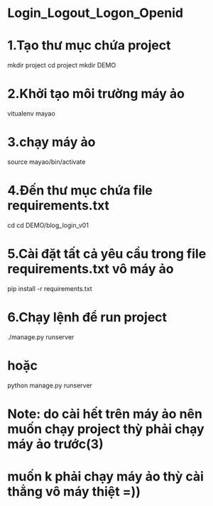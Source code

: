 # Login_Logout_Logon_Openid
# 1.Tạo thư mục chứa project
mkdir project
cd project
mkdir DEMO
# 2.Khởi tạo môi trường máy ảo
vitualenv mayao
# 3.chạy máy ảo
source mayao/bin/activate
# 4.Đến thư mục chứa file requirements.txt
cd cd DEMO/blog_login_v01
# 5.Cài đặt tất cả yêu cầu trong file requirements.txt vô máy ảo
pip install -r requirements.txt
# 6.Chạy lệnh để run project
./manage.py runserver
# hoặc
python manage.py runserver
# Note: do cài hết trên máy ảo nên muốn chạy project thỳ phải chạy máy ảo trước(3)
# muốn k phải chạy máy ảo thỳ cài thẳng vô máy thiệt =))

